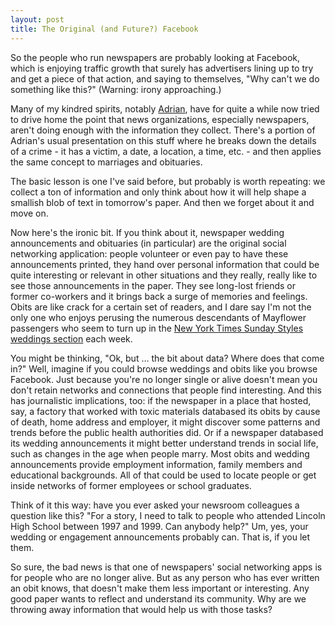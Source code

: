 ```yaml
---
layout: post
title: The Original (and Future?) Facebook
---
```


So the people who run newspapers are probably looking at Facebook, which is enjoying traffic growth that surely has advertisers lining up to try and get a piece of that action, and saying to themselves, "Why can't we do something like this?" (Warning: irony approaching.)

Many of my kindred spirits, notably [Adrian](http://www.holovaty.com/), have for quite a while now tried to drive home the point that news organizations, especially newspapers, aren't doing enough with the information they collect. There's a portion of Adrian's usual presentation on this stuff where he breaks down the details of a crime - it has a victim, a date, a location, a time, etc. - and then applies the same concept to marriages and obituaries.

The basic lesson is one I've said before, but probably is worth repeating: we collect a ton of information and only think about how it will help shape a smallish blob of text in tomorrow's paper. And then we forget about it and move on.

Now here's the ironic bit. If you think about it, newspaper wedding announcements and obituaries (in particular) are the original social networking application: people volunteer or even pay to have these announcements printed, they hand over personal information that could be quite interesting or relevant in other situations and they really, really like to see those announcements in the paper. They see long-lost friends or former co-workers and it brings back a surge of memories and feelings. Obits are like crack for a certain set of readers, and I dare say I'm not the only one who enjoys perusing the numerous descendants of Mayflower passengers who seem to turn up in the [New York Times Sunday Styles weddings section](http://www.nytimes.com/pages/fashion/weddings/index.html) each week.

You might be thinking, "Ok, but … the bit about data? Where does that come in?" Well, imagine if you could browse weddings and obits like you browse Facebook. Just because you're no longer single or alive doesn't mean you don't retain networks and connections that people find interesting. And this has journalistic implications, too: if the newspaper in a place that hosted, say, a factory that worked with toxic materials databased its obits by cause of death, home address and employer, it might discover some patterns and trends before the public health authorities did. Or if a newspaper databased its wedding announcements it might better understand trends in social life, such as changes in the age when people marry. Most obits and wedding announcements provide employment information, family members and educational backgrounds. All of that could be used to locate people or get inside networks of former employees or school graduates.

Think of it this way: have you ever asked your newsroom colleagues a question like this? "For a story, I need to talk to people who attended Lincoln High School between 1997 and 1999. Can anybody help?" Um, yes, your wedding or engagement announcements probably can. That is, if you let them.

So sure, the bad news is that one of newspapers' social networking apps is for people who are no longer alive. But as any person who has ever written an obit knows, that doesn't make them less important or interesting. Any good paper wants to reflect and understand its community. Why are we throwing away information that would help us with those tasks?
